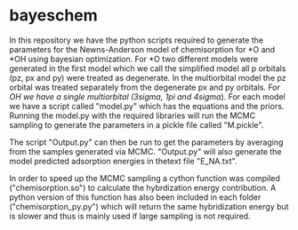 # bayeschem

In this repository we have the python scripts required to generate the parameters for the Newns-Anderson model of chemisorption for *O and *OH using bayesian optimization.
For *O two different models were generated in the first model which we call the simplified model all p orbitals (pz, px and py) were treated as degenerate. In the multiorbital model
the pz orbital was treated separately from the degenerate px and py orbitals. For *OH we have a single multiorbital (3sigma, 1pi and 4sigma*).
For each model we have a script called "model.py" which has the equations and the priors. Running the model.py with the required libraries will run the MCMC sampling to generate the parameters in a pickle file called "M.pickle".

The script "Output.py" can then be run to get the parameters by averaging from the samples generated via MCMC. "Output.py" will also generate the model predicted adsorption energies in thetext file "E_NA.txt".

In order to speed up the MCMC sampling a cython function was compiled ("chemisorption.so") to calculate the hybrdization energy contribution. A python version of this function has also been included in each folder ("chemisorption_py.py") which will return the same hybridization energy but is slower and thus is mainly used if large sampling is not required. 
